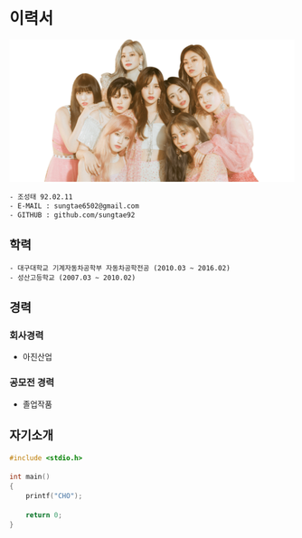 # 이력서
![twice 사](https://github.com/sungtae92/smart_factory/blob/master/banner.png?raw=true)

	- 조성태 92.02.11
	- E-MAIL : sungtae6502@gmail.com
	- GITHUB : github.com/sungtae92

## 학력

	- 대구대학교 기계자동차공학부 자동차공학전공 (2010.03 ~ 2016.02)
	- 성산고등학교 (2007.03 ~ 2010.02)


## 경력

### 회사경력
- 아진산업

### 공모전 경력
- 졸업작품

## 자기소개
```C++
#include <stdio.h>

int main()
{
	printf("CHO");

	return 0;
}
```
